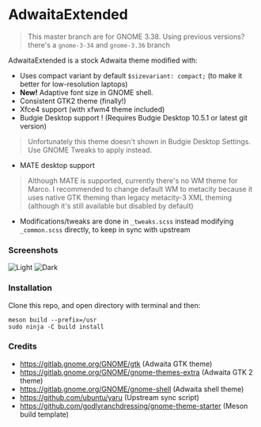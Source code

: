 AdwaitaExtended
=====
> This master branch are for GNOME 3.38. Using previous versions? there's a `gnome-3-34` and `gnome-3.36` branch

AdwaitaExtended is a stock Adwaita theme modified with:

- Uses compact variant by default `$sizevariant: compact;` (to make it better for low-resolution laptops)
- **New!** Adaptive font size in GNOME shell.
- Consistent GTK2 theme (finally!)
- Xfce4 support (with xfwm4 theme included)
- Budgie Desktop support ! (Requires Budgie Desktop 10.5.1 or latest git version)
> Unfortunately this theme doesn't shown in Budgie Desktop Settings. Use GNOME Tweaks to apply instead.
- MATE desktop support
> Although MATE is supported, currently there's no WM theme for Marco. I recommended to change default WM to metacity because it uses native GTK theming than legacy metacity-3 XML theming (although it's still available but disabled by default)
- Modifications/tweaks are done in `_tweaks.scss` instead modifying `_common.scss` directly, to keep in sync with upstream

### Screenshots
![Light](/data/ss-light.png)
![Dark](/data/ss-dark.png)

### Installation
Clone this repo, and open directory with terminal and then:
```
meson build --prefix=/usr
sudo ninja -C build install
```
### Credits
- https://gitlab.gnome.org/GNOME/gtk (Adwaita GTK theme)
- https://gitlab.gnome.org/GNOME/gnome-themes-extra (Adwaita GTK 2 theme)
- https://gitlab.gnome.org/GNOME/gnome-shell (Adwaita shell theme)
- https://github.com/ubuntu/yaru (Upstream sync script)
- https://github.com/godlyranchdressing/gnome-theme-starter (Meson build template)
